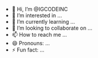 - 👋 Hi, I’m @IGCODEINC
- 👀 I’m interested in ...
- 🌱 I’m currently learning ...
- 💞️ I’m looking to collaborate on ...
- 📫 How to reach me ...
- 😄 Pronouns: ...
- ⚡ Fun fact: ...

<!---
IGCODEINC/IGCODEINC is a ✨ special ✨ repository because its `README.md` (this file) appears on your GitHub profile.
You can click the Preview link to take a look at your changes.
--->
